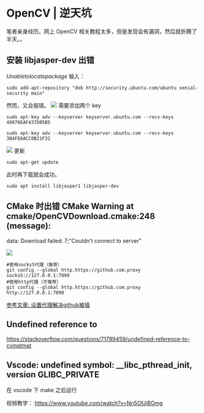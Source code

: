 # OpenCV | 逆天坑
笔者亲身经历。网上 OpenCV 相关教程太多，但是发现会有漏洞，然后就折腾了半天。。
## 安装 libjasper-dev 出错
$Unable to locate package$
输入：
```shell
sudo add-apt-repository "deb http://security.ubuntu.com/ubuntu xenial-security main"
```
然而，又会报错。
![](https://typora-birdy.oss-cn-guangzhou.aliyuncs.com/20240427233004.png)
需要添加两个 key
```shell
sudo apt-key adv --keyserver keyserver.ubuntu.com --recv-keys 40976EAF437D05B5

sudo apt-key adv --keyserver keyserver.ubuntu.com --recv-keys 3B4FE6ACC0B21F32
```
![](https://typora-birdy.oss-cn-guangzhou.aliyuncs.com/20240427233036.png)
更新
```shell
sudo apt-get update
```
此时再下载就会成功。
```shell
sudo apt install libjasper1 libjasper-dev
```
## CMake 时出错 CMake Warning at cmake/OpenCVDownload.cmake:248 (message):
  data: Download failed: 7;"Couldn't connect to server"

![](https://typora-birdy.oss-cn-guangzhou.aliyuncs.com/20240428202901.png)
```shell
#使用socks5代理（推荐）
git config --global http.https://github.com.proxy socks5://127.0.0.1:7890
#使用http代理（不推荐）
git config --global http.https://github.com.proxy http://127.0.0.1:7890
```
[参考文章: 设置代理解决github被墙](https://zhuanlan.zhihu.com/p/481574024)
## Undefined reference to 
https://stackoverflow.com/questions/71799459/undefined-reference-to-cvmatmat

## Vscode: undefined symbol: __libc_pthread_init, version GLIBC_PRIVATE
在 vscode 下 make 之后运行

视频教学：
https://www.youtube.com/watch?v=Nn5OfJjBGmg